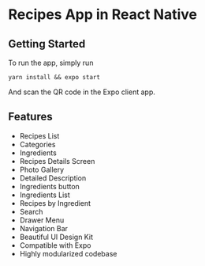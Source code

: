 # Recipes App in React Native

## Getting Started
To run the app, simply run

``` yarn install && expo start ```

And scan the QR code in the Expo client app.

## Features
- Recipes List
- Categories
- Ingredients
- Recipes Details Screen
- Photo Gallery
- Detailed Description
- Ingredients button
- Ingredients List
- Recipes by Ingredient
- Search
- Drawer Menu
- Navigation Bar
- Beautiful UI Design Kit
- Compatible with Expo
- Highly modularized codebase
